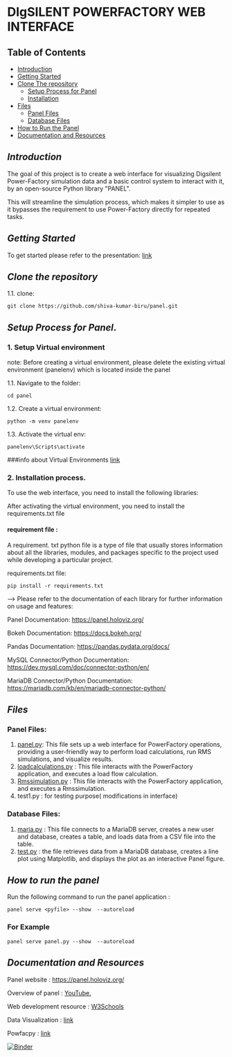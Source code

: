 # DIgSILENT POWERFACTORY WEB INTERFACE

## Table of Contents


- [Introduction](#introduction)
- [Getting Started](#getting-started)
- [Clone The repository](#clone)
  - [Setup Process for Panel](#setup-process-for-panel)
  - [Installation](#installation)
- [Files](#files)
  - [Panel Files](#panel-files)
  - [Database Files](#database-files)
- [How to Run the Panel](#how-to-run-the-panel)
- [Documentation and Resources](#documentation)

## *Introduction* <a name="introduction"></a>

The goal of this project is to create a web interface for visualizing Digsilent Power-Factory simulation data and a basic control system to interact with it, by an open-source Python library "PANEL".

This will streamline the simulation process, which makes it simpler to use as it bypasses the requirement to use Power-Factory directly for repeated tasks.

## *Getting Started* <a name="getting-started"></a>

To get started please refer to the presentation: [link](https://github.com/shiva-kumar-biru/panel/blob/main/Documents/panel_introduction.pptx)

## *Clone the repository* <a name="clone"></a>

1.1. clone:
``` shell
git clone https://github.com/shiva-kumar-biru/panel.git
```

## *Setup Process for Panel*. <a name="setup-process-for-panel"></a>

### 1. Setup Virtual environment

note: Before creating a virtual environment, please delete the existing virtual environment (panelenv) which is located inside the panel 

  
1.1. Navigate to the folder:

 ``` shell
cd panel
   ```

1.2. Create a virtual environment:

``` shell
python -m venv panelenv 
```

1.3. Activate the virtual env:

``` shell
panelenv\Scripts\activate 
 ```

###info about Virtual Environments [link](https://realpython.com/python-virtual-environments-a-primer/)


### 2. Installation process. <a name="installation"></a>

To use the web interface, you need to install the following libraries:

After activating the virtual environment, you need to install the requirements.txt file

#### requirement file :

A requirement. txt python file is a type of file that usually stores information about all the libraries, modules, and packages specific to the project used while developing a particular project.

requirements.txt file: 

``` shell
pip install -r requirements.txt
```


--> Please refer to the documentation of each library for further information on usage and features:

Panel Documentation: https://panel.holoviz.org/

Bokeh Documentation: https://docs.bokeh.org/

Pandas Documentation: https://pandas.pydata.org/docs/

MySQL Connector/Python Documentation: https://dev.mysql.com/doc/connector-python/en/

MariaDB Connector/Python Documentation: https://mariadb.com/kb/en/mariadb-connector-python/


## *Files* <a name="files"></a>

### Panel Files: <a name="panel-files"></a>

1. [panel.py](https://github.com/shiva-kumar-biru/panel/blob/main/panel.py): This file sets up a web interface for PowerFactory operations, providing a user-friendly way to perform load calculations, run RMS simulations, and visualize results.
2. [loadcalculations.py](https://github.com/shiva-kumar-biru/panel/blob/main/Loadcalculation.py) : This file interacts with the PowerFactory application, and executes a load flow calculation.
3. [Rmssimulation.py](https://github.com/shiva-kumar-biru/panel/blob/main/Rmssimulation.py) : This file interacts with the PowerFactory application, and executes a Rmssimulation.
4. test1.py : for testing purpose( modifications in interface)


### Database Files: <a name="database-files"></a>

1. [maria.py](https://github.com/shiva-kumar-biru/panel/blob/main/maria.py) : This file connects to a MariaDB server, creates a new user and database, creates a table, and loads data from a CSV file into the table.
2. [test.py](https://github.com/shiva-kumar-biru/panel/blob/main/test.py) : the file retrieves data from a MariaDB database, creates a line plot using Matplotlib, and displays the plot as an interactive Panel figure.

## *How to run the panel* <a name="how-to-run-the-panel"></a>

Run the following command to run the panel application : 

```shell
panel serve <pyfile> --show  --autoreload
```

### For Example 


```shell
panel serve panel.py --show  --autoreload
```





## *Documentation and Resources* <a name="documentation"></a>

Panel website :
https://panel.holoviz.org/

Overview of panel : <a href="https://www.youtube.com/watch?v=1UVghBXt6dY"> YouTube.</a>

Web development resource :  [W3Schools](https://www.w3schools.com/) 

Data Visualization : [link](https://realpython.com/python-data-visualization-bokeh/)

Powfacpy : [link](https://github.com/FraunhIEE-UniKassel-PowSysStability/powfacpy)


[![Binder](https://mybinder.org/badge_logo.svg)](https://mybinder.org/v2/gh/shiva-kumar-biru/panel/main)
